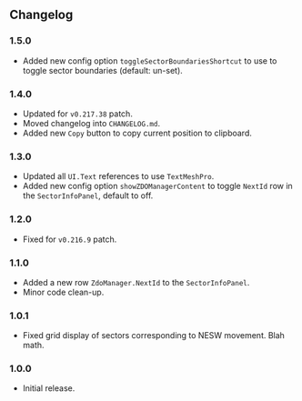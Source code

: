 ## Changelog

### 1.5.0

  * Added new config option `toggleSectorBoundariesShortcut` to use to toggle sector boundaries (default: un-set).

### 1.4.0

  * Updated for `v0.217.38` patch.
  * Moved changelog into `CHANGELOG.md`.
  * Added new `Copy` button to copy current position to clipboard.

### 1.3.0

  * Updated all `UI.Text` references to use `TextMeshPro`.
  * Added new config option `showZDOManagerContent` to toggle `NextId` row in the `SectorInfoPanel`, default to off.

### 1.2.0

  * Fixed for `v0.216.9` patch.

### 1.1.0

  * Added a new row `ZdoManager.NextId` to the `SectorInfoPanel`.
  * Minor code clean-up.

### 1.0.1

  * Fixed grid display of sectors corresponding to NESW movement. Blah math.

### 1.0.0

  * Initial release.
